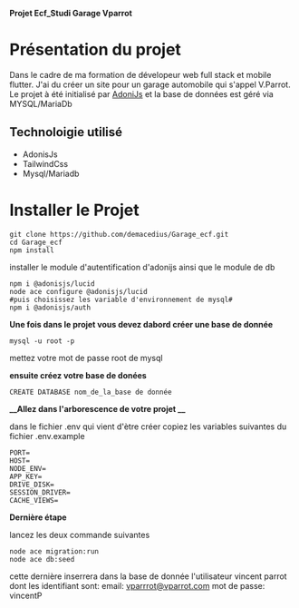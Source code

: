 **Projet Ecf_Studi Garage Vparrot**

# Présentation du projet #
Dans le cadre de ma formation de dévelopeur web full stack et mobile flutter.
J'ai du créer un site pour un garage automobile qui s'appel V.Parrot.
Le projet à été initialisé par [AdoniJs](https://adonisjs.com/) et la base de données est géré via 
MYSQL/MariaDb


## Technoloigie utilisé ##

* AdonisJs
* TailwindCss
* Mysql/Mariadb

# Installer le Projet #

```
git clone https://github.com/demacedius/Garage_ecf.git
cd Garage_ecf
npm install

```

installer le module d'autentification d'adonijs ainsi que le module de db

```
npm i @adonisjs/lucid
node ace configure @adonisjs/lucid
#puis choisissez les variable d'environnement de mysql#
npm i @adonisjs/auth
```

**__Une fois dans le projet vous devez dabord créer une base de donnée__**

```
mysql -u root -p
``` 
mettez votre mot de passe root de mysql

__ensuite créez votre base de donées__

```
CREATE DATABASE nom_de_la_base de donnée

```

**__Allez dans l'arborescence de votre projet  __**

dans le fichier .env qui vient d'ètre créer copiez les variables
suivantes du fichier .env.example

```
PORT=
HOST=
NODE_ENV=
APP_KEY=
DRIVE_DISK=
SESSION_DRIVER=
CACHE_VIEWS=
```

**__Dernière étape__**

lancez les deux commande suivantes 

```
node ace migration:run
node ace db:seed
```

cette dernière inserrera dans la base de donnée l'utilisateur 
vincent parrot dont les identifiant sont:
email: vparrrot@vparrot.com
mot de passe: vincentP